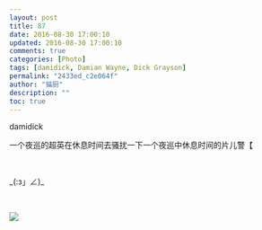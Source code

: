 ```yaml
---
layout: post
title: 87
date: 2016-08-30 17:00:10
updated: 2016-08-30 17:00:10
comments: true
categories: [Photo]
tags: [damidick, Damian Wayne, Dick Grayson]
permalink: "2433ed_c2e064f"
author: "猫厨"
description: ""
toc: true
---
```


<p>damidick</p> 
<p>一个夜巡的超英在休息时间去骚扰一下一个夜巡中休息时间的片儿警【</p> 
<p><br /></p> 
<p>_(:з」∠)_</p> 
<p><br /></p>

![](https://nos.netease.com/imglf1/img/cVZNdzJtQk9JV2VGTWlaNlJISDNXekluZDV4WHlDbVRaZ2E4dUpBSFFBaUtiRnRyckpJS2hBPT0.jpg)